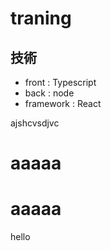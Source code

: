 # traning

## 技術
* front : Typescript
* back : node
* framework : React




ajshcvsdjvc

aaaaa
=======
aaaaa
=
hello
